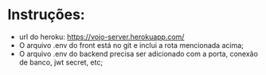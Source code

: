 # Instruções:

- url do heroku: https://vojo-server.herokuapp.com/
- O arquivo .env do front está no git e inclui a rota mencionada acima;
- O arquivo .env do backend precisa ser adicionado com a porta, conexão de banco, jwt secret, etc;

